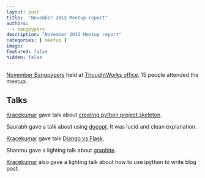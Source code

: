 ```yaml
---
layout: post
title:  "November 2013 Meetup report"
authors: 
  - bangpypers
description: "November 2013 Meetup report"
categories: [ meetup ]
image:
featured: false
hidden: false
---
```


[November Bangpypers](www.meetup.com/BangPypers/events/125797522/) held at [ThoughtWorks office](https://www.google.co.in/maps/preview#!q=ThoughtWorks%2C+147%2FF%2C+2nd+Floor%2C+ACR+Mansion%2C+8th+Main+Rd%2C+3rd+Block%2C+Koramangala%2C+Bangalore%2C+Karnataka%2C+560034%2C+Koramangala+3+Block%2C+Koramangala%2C+Bangalore%2C+Karnataka&data=!4m15!2m14!1m13!1s0x3bae14053a4499f5%3A0xe2b2b820791f972d!3m8!1m3!1d228436!2d77.6309395!3d12.9539974!3m2!1i1280!2i705!4f13.1!4m2!3d12.928713!4d77.62889). 15 people attended the meetup.

Talks
---

[Kracekumar][] gave talk about [creating python project skeleton](https://speakerdeck.com/kracekumar/creating-python-project-structure).

<script async class="speakerdeck-embed" data-id="8506ea6030f00131c6a20e119e1f0349" data-ratio="0.707182320441989" src="//speakerdeck.com/assets/embed.js"></script>

Saurabh gave a talk about using [docopt](https://github.com/saurabh-hirani/talks/tree/master/docopt). It was lucid and clean explanation.

[Kracekumar][] gave talk [Django vs Flask](https://speakerdeck.com/kracekumar/django-vs-flask).

<script async class="speakerdeck-embed" data-id="c2641fa030ef013117604a6663548e9a" data-ratio="0.707182320441989" src="//speakerdeck.com/assets/embed.js"></script>

Shantnu gave a lighting talk about [graphite](https://graphite.wikidot.com/).

[Kracekumar][] also gave a lighting talk about how to use ipython to write blog post.

[kracekumar]: https://twitter.com/kracetheking
